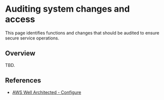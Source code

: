 # Auditing system changes and access

This page identifies functions and changes that should be audited to ensure secure service operations.

## Overview

TBD.

## References

* [AWS Well Architected - Configure](https://docs.aws.amazon.com/wellarchitected/latest/security-pillar/configure.html)

